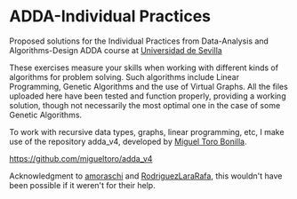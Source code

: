 # ADDA-Individual Practices

Proposed solutions for the Individual Practices from Data-Analysis and Algorithms-Design ADDA course at [Universidad de Sevilla](https://www.us.es/)

These exercises measure your skills when working with different kinds of algorithms for problem solving. Such algorithms include Linear Programming, Genetic Algorithms and the use of Virtual Graphs. All the files uploaded here have been tested and function properly, providing a working solution, though not necessarily the most optimal one in the case of some Genetic Algorithms.


To work with recursive data types, graphs, linear programming, etc, I make use of the repository adda_v4, developed by [Miguel Toro Bonilla](https://github.com/migueltoro).

https://github.com/migueltoro/adda_v4

Acknowledgment to [amoraschi](https://github.com/amoraschi) and [RodriguezLaraRafa](https://github.com/RodriguezLaraRafa), this wouldn't have been possible if it weren't for their help.